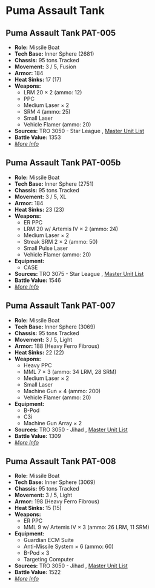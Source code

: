 # Puma Assault Tank 

## Puma Assault Tank PAT-005 

- **Role:** Missile Boat 
- **Tech Base:** Inner Sphere (2681) 
- **Chassis:** 95 tons Tracked 
- **Movement:** 3 / 5, Fusion 
- **Armor:** 184 
- **Heat Sinks:** 17 (17) 
- **Weapons:** 
  - LRM 20 × 2 (ammo: 12) 
  - PPC 
  - Medium Laser × 2 
  - SRM 4 (ammo: 25) 
  - Small Laser 
  - Vehicle Flamer (ammo: 20) 
- **Sources:** TRO 3050 - Star League , [Master Unit List](http://masterunitlist.info/Unit/Details/2599/puma-assault-tank-pat-005) 
- **Battle Value:** 1353 
- [*More Info*](puma_assault_tank/puma_assault_tank_pat-005.md) 

## Puma Assault Tank PAT-005b 

- **Role:** Missile Boat 
- **Tech Base:** Inner Sphere (2751) 
- **Chassis:** 95 tons Tracked 
- **Movement:** 3 / 5, XL 
- **Armor:** 184 
- **Heat Sinks:** 23 (23) 
- **Weapons:** 
  - ER PPC 
  - LRM 20 w/ Artemis IV × 2 (ammo: 24) 
  - Medium Laser × 2 
  - Streak SRM 2 × 2 (ammo: 50) 
  - Small Pulse Laser 
  - Vehicle Flamer (ammo: 20) 
- **Equipment:** 
  - CASE 
- **Sources:** TRO 3075 - Star League , [Master Unit List](http://masterunitlist.info/Unit/Details/2600/puma-assault-tank-pat-005b) 
- **Battle Value:** 1546 
- [*More Info*](puma_assault_tank/puma_assault_tank_pat-005b.md) 

## Puma Assault Tank PAT-007 

- **Role:** Missile Boat 
- **Tech Base:** Inner Sphere (3069) 
- **Chassis:** 95 tons Tracked 
- **Movement:** 3 / 5, Light 
- **Armor:** 188 (Heavy Ferro Fibrous) 
- **Heat Sinks:** 22 (22) 
- **Weapons:** 
  - Heavy PPC 
  - MML 7 × 3 (ammo: 34 LRM, 28 SRM) 
  - Medium Laser × 2 
  - Small Laser 
  - Machine Gun × 4 (ammo: 200) 
  - Vehicle Flamer (ammo: 20) 
- **Equipment:** 
  - B-Pod 
  - C3i 
  - Machine Gun Array × 2 
- **Sources:** TRO 3050 - Jihad , [Master Unit List](http://masterunitlist.info/Unit/Details/2601/puma-assault-tank-pat-007) 
- **Battle Value:** 1309 
- [*More Info*](puma_assault_tank/puma_assault_tank_pat-007.md) 

## Puma Assault Tank PAT-008 

- **Role:** Missile Boat 
- **Tech Base:** Inner Sphere (3069) 
- **Chassis:** 95 tons Tracked 
- **Movement:** 3 / 5, Light 
- **Armor:** 198 (Heavy Ferro Fibrous) 
- **Heat Sinks:** 15 (15) 
- **Weapons:** 
  - ER PPC 
  - MML 9 w/ Artemis IV × 3 (ammo: 26 LRM, 11 SRM) 
- **Equipment:** 
  - Guardian ECM Suite 
  - Anti-Missile System × 6 (ammo: 60) 
  - B-Pod × 3 
  - Targeting Computer 
- **Sources:** TRO 3050 - Jihad , [Master Unit List](http://masterunitlist.info/Unit/Details/2602/puma-assault-tank-pat-008) 
- **Battle Value:** 1522 
- [*More Info*](puma_assault_tank/puma_assault_tank_pat-008.md) 

